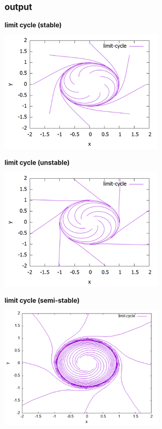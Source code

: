 # output
## limit cycle (stable)
![stable limit cycle](limit-cycle-1.png)
## limit cycle (unstable)
![unstable limit cycle](limit-cycle-2.png)
## limit cycle (semi-stable)
![semi-stable limit cycle](limit-cycle-3.png)
